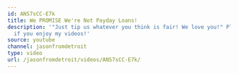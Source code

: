 ```yaml
---
id: ANS7sCC-E7k
title: We PROMISE We're Not Payday Loans!
description: '"Just tip us whatever you think is fair! We love you!" Please subscribe
  if you enjoy my videos!'
source: youtube
channel: jasonfromdetroit
type: video
url: /jasonfromdetroit/videos/ANS7sCC-E7k/
---
```

